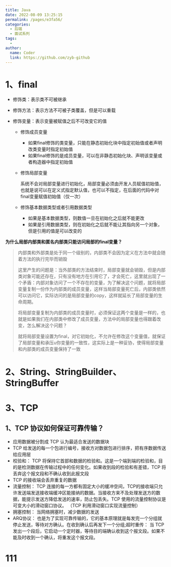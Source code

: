 ```yaml
---
title: Java
date: 2022-08-09 13:25:15
permalink: /pages/e3fa56/
categories:
  - 后端
  - 面试系列
tags:
  - 
author: 
  name: Coder
  link: https://github.com/zyb-github
---
```


# 1、final

+ 修饰类：表示类不可被继承

+ 修饰方法：表示方法不可被子类覆盖，但是可以重载

+ 修饰变量：表示变量被赋值之后不可改变它的值

  + 修饰成员变量

    + 如果final修饰的类变量，只能在静态初始化块中指定初始值或者声明改类变量时指定初始值
    + 如果final修饰的是成员变量，可以在非静态初始化块、声明该变量或者构造器中指定初始值

  + 修饰局部变量

    系统不会对局部变量进行初始化，局部变量必须由开发人员赋值初始值，也就是说可以在定义式指定默认值，也可以不指定，在后面的代码中对final变量赋值初始值（仅一次）

  + 修饰基本数据类型或者引用数据类型

    + 如果是基本数据类型，则数值一旦在初始化之后就不能更改
    + 如果是引用数据类型，则在初始化之后就不能让其指向另一个对象，但是引用的值是可以改变的

**为什么局部内部类和匿名内部类只能访问局部的final变量？**

> 内部类和外部类是处于同一个级别的，内部类不会因为定义在方法中就会随着方法的执行完毕而销毁
>
> 这里产生的问题是：当外部类的方法结束时，局部变量就会销毁，但是内部类对象可能还存在，只有没有地方在引用它了，才会死亡，这里就出现了一个矛盾：内部对象访问了一个不存在的变量，为了解决这个问题，就将局部变量复制一份作为内部类的成员变量，这样当局部变量死亡后，内部类依然可以访问它，实际访问的是局部变量的copy，这样就延长了局部变量的生命周期。
>
> 将局部变量复制为内部类的成员变量时，必须保证这两个变量是一样的，也就是如果我们在内部类中修改了成员变量，方法中的局部变量也得跟着改变，怎么解决这个问题？
>
> 就将局部变量设置为final，对它初始化，不允许在修改这个变量值，就保证了局部变量和承压u你变量的一致性，这实际上是一种妥协，使得局部变量和内部类的成员变量保持了一致

# 2、String、StringBuilder、StringBuffer

# 3、TCP

## 1、TCP 协议如何保证可靠传输？

+ 应用数据被分割成 TCP 认为最适合发送的数据块
+ TCP 给发送的每一个包进行编号，接收方对数据包进行排序，把有序数据传送给应用层
+ 校验和： TCP 将保持它首部和数据的检验和。这是一个端到端的检验和，目的是检测数据在传输过程中的任何变化。如果收到段的检验和有差错，TCP 将丢弃这个报文段和不确认收到此报文段
+ TCP 的接收端会丢弃重复的数据
+ 流量控制： TCP 连接的每一方都有固定大小的缓冲空间，TCP的接收端只允许发送端发送接收端缓冲区能接纳的数据。当接收方来不及处理发送方的数据，能提示发送方降低发送的速率，防止包丢失。TCP 使用的流量控制协议是可变大小的滑动窗口协议。 （TCP 利用滑动窗口实现流量控制）
+ 拥塞控制： 当网络拥塞时，减少数据的发送
+ ARQ协议： 也是为了实现可靠传输的，它的基本原理就是每发完一个分组就停止发送，等待对方确认。在收到确认后再发下一个分组;超时重传： 当 TCP 发出一个段后，它启动一个定时器，等待目的端确认收到这个报文段。如果不能及时收到一个确认，将重发这个报文段。



























# 111























